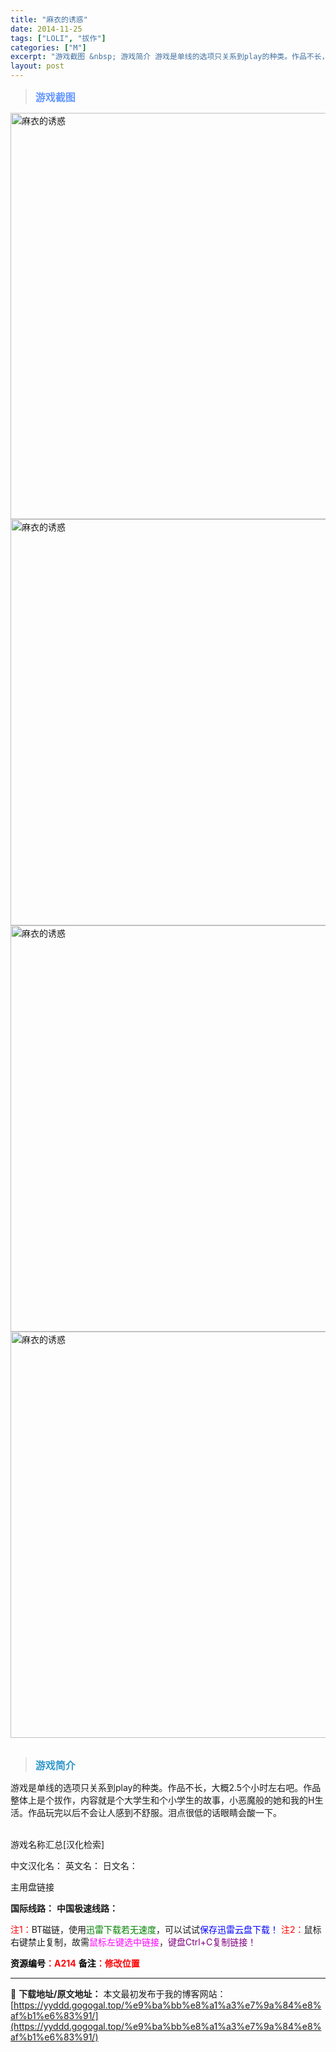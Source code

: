 ```yaml
---
title: "麻衣的诱惑"
date: 2014-11-25
tags: ["LOLI", "拔作"]
categories: ["M"]
excerpt: "游戏截图 &nbsp; 游戏简介 游戏是单线的选项只关系到play的种类。作品不长，大概2.5个小时左右吧。作品整体上是个拔作，内容就是个大学生和个小学生的故事，小恶魔般的她和我的H生活。作品玩完以后不会让人感到不舒服。泪点很低的话眼睛会酸一下。 &nbsp; 游戏名称汇总[汉化检索] 中文汉化名：&hellip;"
layout: post
---
```


<div>
<blockquote><b><span style="font-size: 12pt; color: #6699ff;">游戏截图</span></b></blockquote>
<div><img title="点击放大" src="https://yyddd.gogogal.top/wp-content/uploads/2025/04/20250430_6811e905cba7e.webp" alt="麻衣的诱惑" width="650" /></div>
<div><img title="点击放大" src="https://yyddd.gogogal.top/wp-content/uploads/2025/04/20250430_6811e90723008.webp" alt="麻衣的诱惑" width="650" /></div>
<div><img title="点击放大" src="https://yyddd.gogogal.top/wp-content/uploads/2025/04/20250430_6811e90856be8.webp" alt="麻衣的诱惑" width="650" /></div>
<div><img title="点击放大" src="https://yyddd.gogogal.top/wp-content/uploads/2025/04/20250430_6811e9099297e.webp" alt="麻衣的诱惑" width="650" /></div>
&nbsp;
<blockquote><b><span style="font-size: 12pt; color: #3399cc;">游戏简介</span></b></blockquote>
<div>游戏是单线的选项只关系到play的种类。作品不长，大概2.5个小时左右吧。作品整体上是个拔作，内容就是个大学生和个小学生的故事，小恶魔般的她和我的H生活。作品玩完以后不会让人感到不舒服。泪点很低的话眼睛会酸一下。</div>
&nbsp;

游戏名称汇总[汉化检索]

中文汉化名：
英文名：
日文名：
</div>
<div class="panel panel-primary">
<div class="panel-heading">主用盘链接</div>
<div class="panel-body">

<b>国际线路：</b>
<b>中国极速线路：</b>


<span style="color: #ff0000;">注1：</span>BT磁链，使用<span style="color: #008000;">迅雷下载若无速度</span>，可以试试<span style="color: #0000ff;">保存迅雷云盘下载！</span>
<span style="color: #ff0000;">注2：</span>鼠标右键禁止复制，故需<span style="color: #ff00ff;">鼠标左键选中链接</span>，<span style="color: #800080;">键盘Ctrl+C复制链接！</span>

</div>
<div class="panel-footer"><span style="color: #ff0000;"><b><span style="color: #000000;">资源编号</span>：A214</b></span>
<span style="color: #ff0000;"><b><span style="color: #000000;">备注</span>：修改位置</b></span></div>
</div>

---
📖 **下载地址/原文地址：** 本文最初发布于我的博客网站：[https://yyddd.gogogal.top/%e9%ba%bb%e8%a1%a3%e7%9a%84%e8%af%b1%e6%83%91/](https://yyddd.gogogal.top/%e9%ba%bb%e8%a1%a3%e7%9a%84%e8%af%b1%e6%83%91/)
